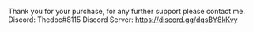 Thank you for your purchase,
for any further support please contact me.
Discord: Thedoc#8115
Discord Server: https://discord.gg/dqsBY8kKvy
